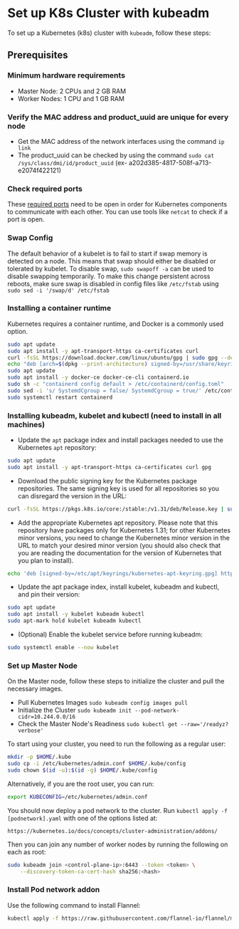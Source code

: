 # Set up K8s Cluster with kubeadm

To set up a Kubernetes (k8s) cluster with `kubeadm`, follow these steps:

## Prerequisites

### Minimum hardware requirements
- Master Node: 2 CPUs and 2 GB RAM
- Worker Nodes: 1 CPU and 1 GB RAM

### Verify the MAC address and product_uuid are unique for every node

- Get the MAC address of the network interfaces using the command `ip link`
- The product_uuid can be checked by using the command `sudo cat /sys/class/dmi/id/product_uuid` (ex- a202d385-4817-508f-a713-e2074f422121)

### Check required ports 
These [required ports](https://kubernetes.io/docs/reference/networking/ports-and-protocols/) need to be open in order for Kubernetes components to communicate with each other. You can use tools like `netcat` to check if a port is open.

### Swap Config
The default behavior of a kubelet is to fail to start if swap memory is detected on a node. This means that swap should either be disabled or tolerated by kubelet. To disable swap, `sudo swapoff -a` can be used to disable swapping temporarily. To make this change persistent across reboots, make sure swap is disabled in config files like `/etc/fstab` using `sudo sed -i '/swap/d' /etc/fstab`

### Installing a container runtime
Kubernetes requires a container runtime, and Docker is a commonly used option.
```bash
sudo apt update
sudo apt install -y apt-transport-https ca-certificates curl
curl -fsSL https://download.docker.com/linux/ubuntu/gpg | sudo gpg --dearmor -o /usr/share/keyrings/docker-archive-keyring.gpg
echo "deb [arch=$(dpkg --print-architecture) signed-by=/usr/share/keyrings/docker-archive-keyring.gpg] https://download.docker.com/linux/ubuntu $(lsb_release -cs) stable" | sudo tee /etc/apt/sources.list.d/docker.list > /dev/null
sudo apt update
sudo apt install -y docker-ce docker-ce-cli containerd.io
sudo sh -c "containerd config default > /etc/containerd/config.toml"
sudo sed -i 's/ SystemdCgroup = false/ SystemdCgroup = true/' /etc/containerd/config.toml
sudo systemctl restart containerd
```

### Installing kubeadm, kubelet and kubectl (need to install in all machines)
- Update the `apt` package index and install packages needed to use the Kubernetes `apt` repository:
```bash
sudo apt update
sudo apt install -y apt-transport-https ca-certificates curl gpg
```

- Download the public signing key for the Kubernetes package repositories. The same signing key is used for all repositories so you can disregard the version in the URL:
```bash
curl -fsSL https://pkgs.k8s.io/core:/stable:/v1.31/deb/Release.key | sudo gpg --dearmor -o /etc/apt/keyrings/kubernetes-apt-keyring.gpg
```

- Add the appropriate Kubernetes apt repository. Please note that this repository have packages only for Kubernetes 1.31; for other Kubernetes minor versions, you need to change the Kubernetes minor version in the URL to match your desired minor version (you should also check that you are reading the documentation for the version of Kubernetes that you plan to install).
```bash
echo 'deb [signed-by=/etc/apt/keyrings/kubernetes-apt-keyring.gpg] https://pkgs.k8s.io/core:/stable:/v1.31/deb/ /' | sudo tee /etc/apt/sources.list.d/kubernetes.list
```

- Update the apt package index, install kubelet, kubeadm and kubectl, and pin their version:
```bash
sudo apt update
sudo apt install -y kubelet kubeadm kubectl
sudo apt-mark hold kubelet kubeadm kubectl
```

- (Optional) Enable the kubelet service before running kubeadm:
```bash
sudo systemctl enable --now kubelet
```

### Set up Master Node
On the Master node, follow these steps to initialize the cluster and pull the necessary images.

- Pull Kubernetes Images `sudo kubeadm config images pull`
- Initialize the Cluster `sudo kubeadm init --pod-network-cidr=10.244.0.0/16`
- Check the Master Node's Readiness `sudo kubectl get --raw='/readyz?verbose'`

To start using your cluster, you need to run the following as a regular user:
```bash
mkdir -p $HOME/.kube
sudo cp -i /etc/kubernetes/admin.conf $HOME/.kube/config
sudo chown $(id -u):$(id -g) $HOME/.kube/config
```
Alternatively, if you are the root user, you can run:
```bash
export KUBECONFIG=/etc/kubernetes/admin.conf
```
You should now deploy a pod network to the cluster.
Run `kubectl apply -f [podnetwork].yaml` with one of the options listed at:
```
https://kubernetes.io/docs/concepts/cluster-administration/addons/
```
Then you can join any number of worker nodes by running the following on each as root:
```bash
sudo kubeadm join <control-plane-ip>:6443 --token <token> \
	--discovery-token-ca-cert-hash sha256:<hash>
```

### Install Pod network addon
Use the following command to install Flannel:
```bash
kubectl apply -f https://raw.githubusercontent.com/flannel-io/flannel/master/Documentation/kube-flannel.yml
```
